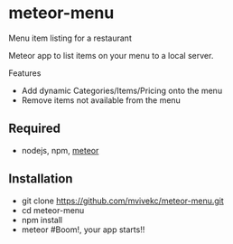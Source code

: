 # meteor-menu
Menu item listing for a restaurant 

Meteor app to list items on your menu to a local server.

Features
 - Add dynamic Categories/Items/Pricing onto the menu
 - Remove items not available from the menu

## Required
 - nodejs, npm, [meteor](https://www.meteor.com/)


## Installation

 - git clone https://github.com/mvivekc/meteor-menu.git
 - cd meteor-menu
 - npm install
 - meteor #Boom!, your app starts!!
